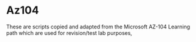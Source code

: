 # Az104
These are scripts copied and adapted from the Microsoft AZ-104 Learning path which are used for revision/test lab purposes,
